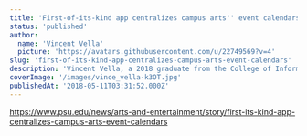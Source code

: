 ```yaml
---
title: 'First-of-its-kind app centralizes campus arts'' event calendars'
status: 'published'
author:
  name: 'Vincent Vella'
  picture: 'https://avatars.githubusercontent.com/u/22749569?v=4'
slug: 'first-of-its-kind-app-centralizes-campus-arts-event-calendars'
description: 'Vincent Vella, a 2018 graduate from the College of Information Sciences and Technology, develops code for a new app that will help the University community explore upcoming arts events on campus.'
coverImage: '/images/vince_vella-k3OT.jpg'
publishedAt: '2018-05-11T03:31:52.000Z'
---
```


<https://www.psu.edu/news/arts-and-entertainment/story/first-its-kind-app-centralizes-campus-arts-event-calendars>